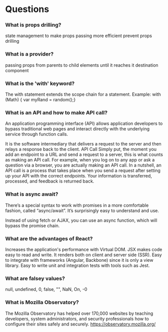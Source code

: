 # Questions

### What is props drilling?
state management to make props passing more efficient prevent props drilling


### What is a provider?
passing props from parents to child elements until it reaches it destination component

### What is the 'with' keyword?
The with statement extends the scope chain for a statement.
 Example:
 with (Math) {
    var myRand = random();}

### What is an API and how to make API call?
An application programming interface (API) allows application developers to bypass traditional web pages and interact directly with the underlying service through function calls.

It is the software intermediary that delivers a request to the server and then relays a response back to the client.
API Call
Simply put, the moment you add an endpoint to a URL and send a request to a server, this is what counts as making an API call. For example, when you log on to any app or ask a question via a browser, you are actually making an API call.
In a nutshell, an API call is a process that takes place when you send a request after setting up your API with the correct endpoints. Your information is transferred, processed, and feedback is returned back.

### What is async await?
There’s a special syntax to work with promises in a more comfortable fashion, called “async/await”. It’s surprisingly easy to understand and use.

Instead of using fetch or AJAX, you can use an async function, which will bypass the promise chain.

### What are the advantages of React?
Increases the application's performance with Virtual DOM.
JSX makes code easy to read and write.
It renders both on client and server side (SSR).
Easy to integrate with frameworks (Angular, Backbone) since it is only a view library.
Easy to write unit and integration tests with tools such as Jest.

### What are falsey values?
null, undefined, 0, false, "", NaN, On, -0

### What is Mozilla Observatory?
The Mozilla Observatory has helped over 170,000 websites by teaching developers, system administrators, and security professionals how to configure their sites safely and securely.
https://observatory.mozilla.org/
